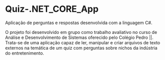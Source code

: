 # Quiz-.NET_CORE_App
Aplicação de perguntas e respostas desenvolvida com a linguagem C#. 

O projeto foi desenvolvido em grupo como trabalho avaliativo no curso de Análise e Desenvolvimento de Sistemas oferecido pelo Colégio Pedro ||. Trata-se de uma aplicação capaz de ler, manipular e criar arquivos de texto externos na temática de um quiz com perguntas sobre nichos da indústria do entretenimento.
